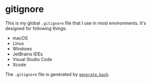 # gitignore

This is my global `.gitignore` file that I use in most environments. It's designed for following things:

- macOS
- Linux
- Windows
- JetBrains IDEs
- Visual Studio Code
- Xcode

The `.gitignore` file is generated by [`generate.bash`](./generate.bash).